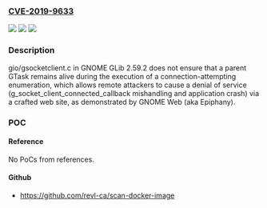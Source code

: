 ### [CVE-2019-9633](https://cve.mitre.org/cgi-bin/cvename.cgi?name=CVE-2019-9633)
![](https://img.shields.io/static/v1?label=Product&message=n%2Fa&color=blue)
![](https://img.shields.io/static/v1?label=Version&message=n%2Fa&color=blue)
![](https://img.shields.io/static/v1?label=Vulnerability&message=n%2Fa&color=brighgreen)

### Description

gio/gsocketclient.c in GNOME GLib 2.59.2 does not ensure that a parent GTask remains alive during the execution of a connection-attempting enumeration, which allows remote attackers to cause a denial of service (g_socket_client_connected_callback mishandling and application crash) via a crafted web site, as demonstrated by GNOME Web (aka Epiphany).

### POC

#### Reference
No PoCs from references.

#### Github
- https://github.com/revl-ca/scan-docker-image

